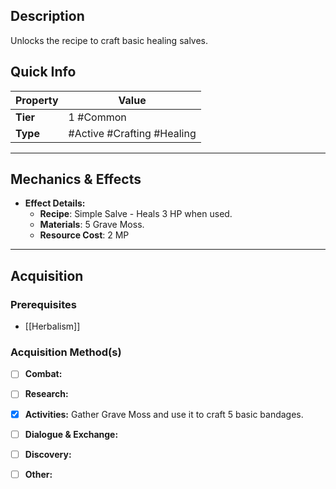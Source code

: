 ## Description
 Unlocks the recipe to craft basic healing salves.

## Quick Info
| Property | Value                     |
| -------- | --------------------------|
| **Tier** | 1 #Common                 |
| **Type** | #Active #Crafting #Healing |

---

## Mechanics & Effects
- **Effect Details:**
    - **Recipe**: Simple Salve - Heals 3 HP when used.
    - **Materials**: 5 Grave Moss.
    - **Resource Cost**: 2 MP

---

## Acquisition
### Prerequisites
- [[Herbalism]]

### Acquisition Method(s)
- [ ] **Combat:** 
- [ ] **Research:** 
- [x] **Activities:** Gather Grave Moss and use it to craft 5 basic bandages.
- [ ] **Dialogue & Exchange:** 
- [ ] **Discovery:** 
- [ ] **Other:** 


